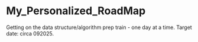 # My_Personalized_RoadMap
Getting on the data structure/algorithm prep train - one day at a time. Target date: circa 092025.
